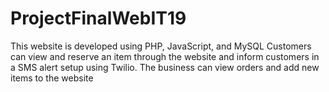 # ProjectFinalWebIT19
 
This website is developed using PHP, JavaScript, and MySQL Customers can view and reserve an item through the website and inform customers in a SMS alert setup using Twilio. The business can view orders and add new items to the website
